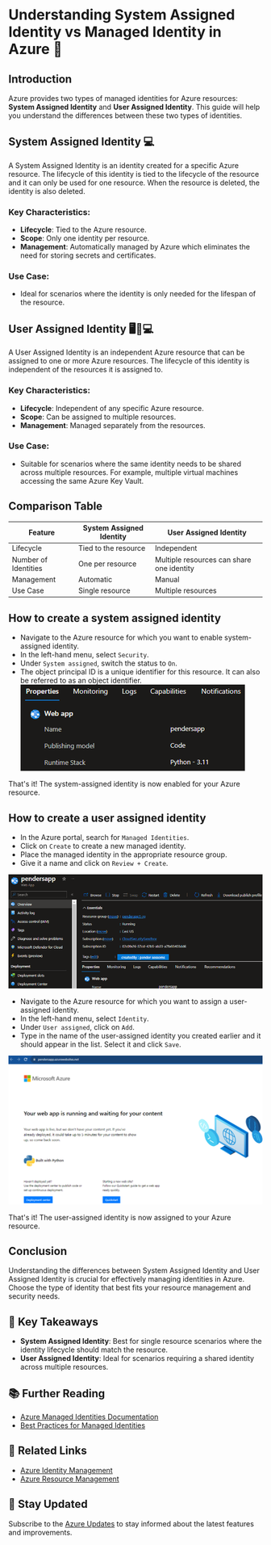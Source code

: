 # Understanding System Assigned Identity vs Managed Identity in Azure 🔑

## Introduction
Azure provides two types of managed identities for Azure resources: **System Assigned Identity** and **User Assigned Identity**. This guide will help you understand the differences between these two types of identities.

## System Assigned Identity 💻
A System Assigned Identity is an identity created for a specific Azure resource. The lifecycle of this identity is tied to the lifecycle of the resource and it can only be used for one resource. When the resource is deleted, the identity is also deleted.

### Key Characteristics:
- **Lifecycle**: Tied to the Azure resource.
- **Scope**: Only one identity per resource.
- **Management**: Automatically managed by Azure which eliminates the need for storing secrets and certificates.

### Use Case:
- Ideal for scenarios where the identity is only needed for the lifespan of the resource.

## User Assigned Identity 🖥📱💻
A User Assigned Identity is an independent Azure resource that can be assigned to one or more Azure resources. The lifecycle of this identity is independent of the resources it is assigned to.

### Key Characteristics:
- **Lifecycle**: Independent of any specific Azure resource.
- **Scope**: Can be assigned to multiple resources.
- **Management**: Managed separately from the resources.

### Use Case:
- Suitable for scenarios where the same identity needs to be shared across multiple resources. For example, multiple virtual machines accessing the same Azure Key Vault.

## Comparison Table

| Feature                  | System Assigned Identity | User Assigned Identity |
|--------------------------|--------------------------|------------------------|
| Lifecycle                | Tied to the resource     | Independent            |
| Number of Identities     | One per resource         | Multiple resources can share one identity |
| Management               | Automatic                | Manual                 |
| Use Case                 | Single resource          | Multiple resources     |

## How to create a system assigned identity 
   - Navigate to the Azure resource for which you want to enable system-assigned identity.
   - In the left-hand menu, select `Security`.
   - Under `System assigned`, switch the status to `On`.
   - The object principal ID is a unique identifier for this resource. It can also be referred to as an object identifier.
   ![alt text](image-4.png)

That's it! The system-assigned identity is now enabled for your Azure resource.

## How to create a user assigned identity
- In the Azure portal, search for `Managed Identities`.
- Click on `Create` to create a new managed identity.
- Place the managed identity in the appropriate resource group.
- Give it a name and click on `Review + Create`.

![alt text](image-6.png)
- Navigate to the Azure resource for which you want to assign a user-assigned identity.
- In the left-hand menu, select `Identity`.
- Under `User assigned`, click on `Add`.
- Type in the name of the user-assigned identity you created earlier and it should appear in the list. Select it and click `Save`.

![alt text](image-5.png)

That's it! The user-assigned identity is now assigned to your Azure resource.

## Conclusion
Understanding the differences between System Assigned Identity and User Assigned Identity is crucial for effectively managing identities in Azure. Choose the type of identity that best fits your resource management and security needs.
## 🎯 Key Takeaways

- **System Assigned Identity**: Best for single resource scenarios where the identity lifecycle should match the resource.
- **User Assigned Identity**: Ideal for scenarios requiring a shared identity across multiple resources.

## 📚 Further Reading

- [Azure Managed Identities Documentation](https://docs.microsoft.com/en-us/azure/active-directory/managed-identities-azure-resources/overview)
- [Best Practices for Managed Identities](https://docs.microsoft.com/en-us/azure/active-directory/managed-identities-azure-resources/best-practices)


## 🔗 Related Links

- [Azure Identity Management](https://azure.microsoft.com/en-us/services/active-directory/)
- [Azure Resource Management](https://docs.microsoft.com/en-us/azure/azure-resource-manager/management/overview)

## 📅 Stay Updated

Subscribe to the [Azure Updates](https://azure.microsoft.com/en-us/updates/) to stay informed about the latest features and improvements.